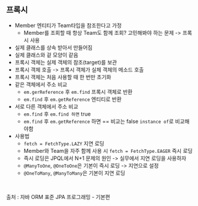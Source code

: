 ## 프록시  
* Member 엔티티가 Team타입을 참조한다고 가정
  * Member를 조회할 때 항상 Team도 함께 조회? 고민해봐야 하는 문제 -> 프록시 사용  
 * 실제 클래스를 상속 받아서 만들어짐  
 * 실제 클래스와 겉 모양이 같음  
 * 프록시 객체는 실제 객체의 참조(target)를 보관  
 * 프록시 객체 호출 -> 프록시 객체가 실체 객체의 메소드 호출  
 * 프록시 객체는 처음 사용할 때 한 번만 초기화  
 * 같은 객체에서 주소 비교  
   * ```em.gerReference``` 후 ```em.find``` 프록시 객체로 반환  
   * ```em.find``` 후 ```em.getReference``` 엔티티로 반환  
 * 서로 다른 객체에서 주소 비교  
   * ```em.find``` 후 ```em.find 하면``` true  
   * ```em.find``` 후 ```em.getReference``` 하면 == 비교는 false ```instance of```로 비교해야함  
 * 사용법  
   * ```fetch = FetchType.LAZY``` 지연 로딩  
   * Member와 Team을 자주 함께 사용 시 ```fetch = FetchType.EAGER``` 즉시 로딩  
   * 즉시 로딩은 JPQL에서 N+1 문제의 원인 -> 실무에서 지연 로딩을 사용하자  
   * ```@ManyToOne```, ```@OneToOne```은 기본이 즉시 로딩 -> 지연으로 설정  
   * ```@OneToMany```, ```@ManyToMany```은 기본이 지연 로딩

</br>

출처 : 자바 ORM 표준 JPA 프로그래밍 - 기본편
